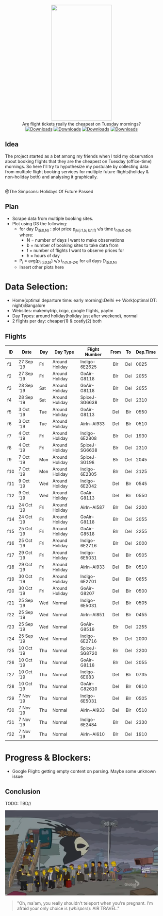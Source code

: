 <p align="center">

<img src="https://vignette.wikia.nocookie.net/gravityfalls/images/8/83/Soos_appearance.png/revision/latest?cb=20150915080601" data-canonical-src="soos" width="200" height="380" />
<br>
Are flight tickets really the cheapest on Tuesday mornings?<br>
<a href="https://github.com/aayush4vedi/Aeroplot"><img src="https://img.shields.io/badge/version-0.1-f39f37" alt="Downloads"></a>
<a href="https://github.com/aayush4vedi/Aeroplot"><img src="https://img.shields.io/badge/Made With-python-1abc9c" alt="Downloads"></a>
<a href="https://github.com/aayush4vedi/Aeroplot"><img src="https://img.shields.io/badge/Made With-D3.js-yellow" alt="Downloads"></a>
<a href="https://github.com/aayush4vedi/Aeroplot"><img src="https://img.shields.io/badge/Made With-<3-red" alt="Downloads"></a>
</p>


## Idea
The project started as a bet among my friends when I told my observation about booking flights that they are the cheapest on Tuesday (office-time) mornings. So here I'll try to hypothesize my postulate by collecting data from multiple flight booking services for multiple future flights(holiday & non-holiday both) and analysing it graphically.

<br>
@The Simpsons: Holidays Of Future Passed

## Plan
* Scrape data from multiple booking sites.
* Plot using D3 the following:
    * for day D<sub>i(i:0,N)</sub> :  plot price p<sub>jk(j:1,b; k:1,f)</sub> v/s time t<sub>h(h:0-24)</sub>
        <br>where: 
        * N = number of days I want to make observations
        * b = number of booking sites to take data from
        * f = number of flights I want to observe prices for
        * h = hours of day
    * P<sub>i</sub> = avg(p<sub>ji(j:0,b)</sub>) v/s t<sub>h(h:0-24)</sub> for all days D<sub>i(i:0,N)</sub>
    * Insert other plots here

# Data Selection:
* Home(optimal departure time: early morning):Delhi <-> Work(optimal DT: night):Bangalore
* Websites: makemytrip, ixigo, google flights, paytm
* Day Types: around holiday(holiday just after weekend), normal
* 2 flights per day: cheaper(1) & costly(2) both

## Flights

| ID  | Date       |  Day  |   Day Type      | Flight Number |  From  |   To   |Dep.Time| 
|---- | -----      |  ---- |---------------  | --------------| :----: | :----: | ------ |
| f1  | 27 Sep '19 |  Fri  | Around Holiday  | Indigo-6E2625 |  Blr   |   Del  | 0025   |
| f2  | 27 Sep '19 |  Fri  | Around Holiday  | GoAir-G8118   |  Blr   |   Del  | 2055   |
| f3  | 28 Sep '19 |  Sat  | Around Holiday  | GoAir-G8118   |  Blr   |   Del  | 2055   |
| f4  | 28 Sep '19 |  Sat  | Around Holiday  | SpiceJ-SG6638 |  Blr   |   Del  | 2310   |
| f5  | 3 Oct '19  |  Tue  | Around Holiday  | GoAir-G8113   |  Del   |   Blr  | 0550   |
| f6  | 3 Oct '19  |  Tue  | Around Holiday  | AirIn-AI933   |  Del   |   Blr  | 0510   |
| f7  | 4 Oct '19  |  Fri  | Around Holiday  | Indigo-6E2808 |  Blr   |   Del  | 1930   |
| f8  | 4 Oct '19  |  Fri  | Around Holiday  | SpiceJ-SG6638 |  Blr   |   Del  | 2310   |
| f9  | 7 Oct '19  |  Mon  | Around Holiday  | SpiceJ-SG198  |  Blr   |   Del  | 2045   |
| f10 | 7 Oct '19  |  Mon  | Around Holiday  | Indigo-6E2305 |  Blr   |   Del  | 2125   |
| f11 | 9 Oct '19  |  Wed  | Around Holiday  | Indigo-6E2042 |  Del   |   Blr  | 0545   |
| f12 | 9 Oct '19  |  Wed  | Around Holiday  | GoAir-G8113   |  Del   |   Blr  | 0550   |
| f13 | 24 Oct '19 |  Fri  | Around Holiday  | AirIn-AI587   |  Blr   |   Del  | 2200   |
| f14 | 24 Oct '19 |  Fri  | Around Holiday  | GoAir-G8118   |  Blr   |   Del  | 2055   |
| f15 | 25 Oct '19 |  Fri  | Around Holiday  | GoAir-G8518   |  Blr   |   Del  | 2255   |
| f16 | 25 Oct '19 |  Fri  | Around Holiday  | Indigo-6E2716 |  Blr   |   Del  | 2000   |
| f17 | 29 Oct '19 |  Fri  | Around Holiday  | Indigo-6E5031 |  Del   |   Blr  | 0505   |
| f18 | 29 Oct '19 |  Fri  | Around Holiday  | AirIn-AI933   |  Del   |   Blr  | 0510   |
| f19 | 30 Oct '19 |  Fri  | Around Holiday  | Indigo-6E2701 |  Del   |   Blr  | 0655   |
| f20 | 30 Oct '19 |  Fri  | Around Holiday  | GoAir-G8207   |  Del   |   Blr  | 0500   |
| f21 | 25 Sep '19 |  Wed  |     Normal      | Indigo-6E5031 |  Del   |   Blr  | 0505   |
| f22 | 25 Sep '19 |  Wed  |     Normal      | AirIn-AI851   |  Del   |   Blr  | 0455   |
| f23 | 25 Sep '19 |  Wed  |     Normal      | GoAir-G8518   |  Blr   |   Del  | 2255   |
| f24 | 25 Sep '19 |  Wed  |     Normal      | Indigo-6E2716 |  Blr   |   Del  | 2000   |
| f25 | 10 Oct '19 |  Thu  |     Normal      | SpiceJ-SG8720 |  Blr   |   Del  | 2200   |
| f26 | 10 Oct '19 |  Thu  |     Normal      | GoAir-G8118   |  Blr   |   Del  | 2055   |
| f27 | 10 Oct '19 |  Thu  |     Normal      | Indigo-6E683  |  Del   |   Blr  | 0735   |
| f28 | 10 Oct '19 |  Thu  |     Normal      | GoAir-G82610  |  Del   |   Blr  | 0810   |
| f29 | 7 Nov '19  |  Thu  |     Normal      | Indigo-6E5031 |  Del   |   Blr  | 0505   |
| f30 | 7 Nov '19  |  Thu  |     Normal      | AirIn-AI933   |  Del   |   Blr  | 0510   |
| f31 | 7 Nov '19  |  Thu  |     Normal      | Indigo-6E2484 |  Blr   |   Del  | 2330   |
| f32 | 7 Nov '19  |  Thu  |     Normal      | AirIn-AI610   |  Blr   |   Del  | 1910   |

# Progress & Blockers:
* Google Flight: getting empty content on parsing. Maybe some unknown issue



## Conclusion
TODO: TBD//
 

![picture alt](./media/future-plane.png)
> "Oh, ma'am, you really shouldn't teleport when you're pregnant. I'm afraid your only choice is (*whispers*): AIR TRAVEL." 










